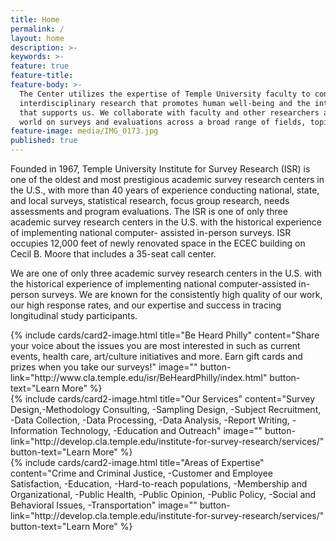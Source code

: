 ```yaml
---
title: Home
permalink: /
layout: home
description: >- 
keywords: >-
feature: true
feature-title: 
feature-body: >-
  The Center utilizes the expertise of Temple University faculty to conduct solutions-oriented
  interdisciplinary research that promotes human well-being and the integrity of the environment 
  that supports us. We collaborate with faculty and other researchers around the country and the 
  world on surveys and evaluations across a broad range of fields, topics and populations.
feature-image: media/IMG_0173.jpg
published: true
---
```

Founded in 1967, Temple University Institute for Survey Research (ISR) is one of the oldest and most prestigious academic survey research centers in the U.S., with more than 40 years of experience conducting national, state, and local surveys, statistical research, focus group research, needs assessments and program evaluations. The ISR is one of only three academic survey research centers in the U.S. with the historical experience of implementing national computer- assisted in-person surveys. ISR occupies 12,000 feet of newly renovated space in the ECEC building on Cecil B. Moore that includes a 35-seat call center. 

We are one of only three academic survey research centers in the U.S. with the historical experience of implementing national computer-assisted in-person surveys. We are known for the consistently high quality of our work, our high response rates, and our expertise and success in tracing longitudinal study participants.

<div class="row row-wide">
  <div class="col m12 l4">{% include cards/card2-image.html 
    title="Be Heard Philly" 
    content="Share your voice about the issues you are most interested in such as current events, health care, art/culture initiatives and more. Earn gift cards and prizes when you take our surveys!" 
    image="" 
    button-link="http://www.cla.temple.edu/isr/BeHeardPhilly/index.html" 
    button-text="Learn More" %}
  </div>
  <div class="row row-wide">
    <div class="col m12 l4">{% include cards/card2-image.html 
      title="Our Services" 
      content="Survey Design,-Methodology Consulting, -Sampling Design, -Subject Recruitment, -Data Collection, -Data Processing, 
      -Data Analysis, -Report Writing, -Information Technology, -Education and Outreach" 
      image="" 
      button-link="http://develop.cla.temple.edu/institute-for-survey-research/services/" 
      button-text="Learn More" %}
    </div>
    <div class="row row-wide">
      <div class="col m12 l4">{% include cards/card2-image.html 
        title="Areas of Expertise" 
        content="Crime and Criminal Justice, -Customer and Employee Satisfaction, -Education, -Hard-to-reach populations, 
        -Membership and Organizational, -Public Health, -Public Opinion, -Public Policy, -Social and Behavioral Issues, -Transportation" 
        image="" 
        button-link="http://develop.cla.temple.edu/institute-for-survey-research/services/" 
        button-text="Learn More" %}
      </div>
</div>
